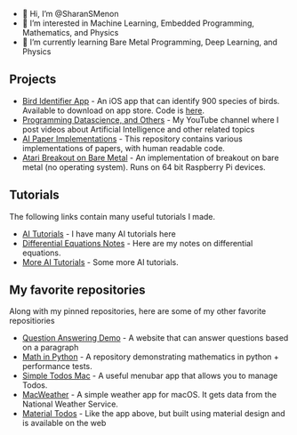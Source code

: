 - 👋 Hi, I’m @SharanSMenon
- 👀 I’m interested in Machine Learning, Embedded Programming, Mathematics, and Physics
- 🌱 I’m currently learning Bare Metal Programming, Deep Learning, and Physics

## Projects

- [Bird Identifier App](https://apps.apple.com/us/app/north-american-bird-identifier/id1597162972) - An iOS app that can identify 900 species of birds. Available to download on app store. Code is [here](https://github.com/SharanSMenon/Bird-identifier-iOS).
- [Programming Datascience, and Others](https://www.youtube.com/c/ProgrammingDatascienceandOthers) - My YouTube channel where I post videos about Artificial Intelligence and other related topics
- [AI Paper Implementations](https://github.com/SharanSMenon/ai-paper-implementations) - This repository contains various implementations of papers, with human readable code. 
- [Atari Breakout on Bare Metal](https://github.com/SharanSMenon/bare-metal-breakout) - An implementation of breakout on bare metal (no operating system). Runs on 64 bit Raspberry Pi devices.


## Tutorials
The following links contain many useful tutorials I made.

- [AI Tutorials](https://blog.sharansajivmenon.vercel.app) - I have many AI tutorials here
- [Differential Equations Notes](https://differential-equation-tutorial.vercel.app) - Here are my notes on differential equations.
- [More AI Tutorials](https://brave-lewin-ba468b.netlify.app) - Some more AI tutorials.  

## My favorite repositories

Along with my pinned repositories, here are some of my other favorite repositiories

- [Question Answering Demo](https://github.com/SharanSMenon/question-answering-tfjs) - A website that can answer questions based on a paragraph
- [Math in Python](https://github.com/SharanSMenon/math-in-python) - A repository demonstrating mathematics in python + performance tests.
- [Simple Todos Mac](https://github.com/SharanSMenon/SimpleTodos-Mac) - A useful menubar app that allows you to manage Todos.
- [MacWeather](https://github.com/SharanSMenon/MacWeather) - A simple weather app for macOS. It gets data from the National Weather Service.
- [Material Todos](https://github.com/SharanSMenon/material-todos) - Like the app above, but built using material design and is available on the web

<!---
SharanSMenon/SharanSMenon is a ✨ special ✨ repository because its `README.md` (this file) appears on your GitHub profile.
You can click the Preview link to take a look at your changes.
--->
